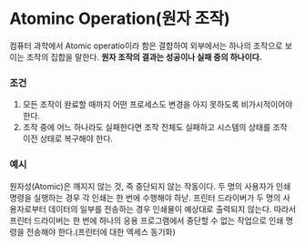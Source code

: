 # Atominc Operation(원자 조작)
컴퓨터 과학에서 Atomic operatio이라 함은 결합하여 외부에서는 하나의 조작으로 보이는 조작의 집합을 말한다. **원자 조작의 결과는 성공이나 실패 중의 하나이다.**
### 조건
1. 모든 조작이 완료할 때까지 어떤 프로세스도 변경을 아지 못하도록 비가시적이어야 한다.
2. 조작 중에 어느 하나라도 실패한다면 조작 전체도 실패하고 시스템의 상태를 조작 이전 상태로 복구해야 한다.

### 예시
원자성(Atomic)은 깨지지 않는 것,  즉 중단되지 않는 작동이다. 두 명의 사용자가 인쇄 명령을 실행하는 경우 각 인쇄는 한 번에 수행해야 하낟. 프린터 드라이버가 두 명의 사용자로부터 데이터의 일부를 전송하는 경우 인쇄물이 예상대로 출력되지 않는다.
따라서 프린터 드라이버는 한 번에 하나의 응용 프로그램에서 중단할 수 없는 작업으로 인쇄 명령을 전송해야 한다.(프린터에 대한 엑세스 동기화)